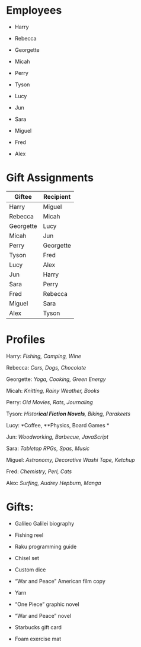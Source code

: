 # Employees



- Harry

- Rebecca

- Georgette

- Micah

- Perry

- Tyson

- Lucy

- Jun

- Sara

-  Miguel

-  Fred

-  Alex



# Gift Assignments



| Giftee | Recipient |
| --- | --- |
| Harry | Miguel |
| Rebecca | Micah |
| Georgette | Lucy |
| Micah | Jun |
| Perry | Georgette |
| Tyson | Fred |
| Lucy | Alex |
| Jun | Harry |
| Sara | Perry |
| Fred | Rebecca |
| Miguel | Sara |
| Alex | Tyson |






# Profiles



Harry: *Fishing, Camping, Wine*

Rebecca: *Cars, Dogs, Chocolate*

Georgette: *Yoga, Cooking, Green Energy*

Micah: *Knitting, Rainy Weather, Books*

Perry: *Old Movies, Rats, Journaling*

Tyson: *Histor**ical Fiction Novels**, Biking, Parakeets*

Lucy: *Coffee, **Physics, Board Games *

Jun: *Woodworking, Barbecue, JavaScript*

Sara: *Tabletop RPGs, Spas, Music*

Miguel: *Astronomy, Decorative Washi Tape, Ketchup*

Fred: *Chemistry, Perl, Cats*

Alex: *Surfing, Audrey Hepburn, Manga*



# Gifts:



- Galileo Galilei biography

- Fishing reel

- Raku programming guide

- Chisel set

- Custom dice

- “War and Peace” American film copy

- Yarn

- “One Piece” graphic novel

- “War and Peace” novel

- Starbucks gift card

- Foam exercise mat